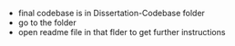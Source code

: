 - final codebase is in Dissertation-Codebase folder
- go to the folder
- open readme file in that flder to get further instructions
